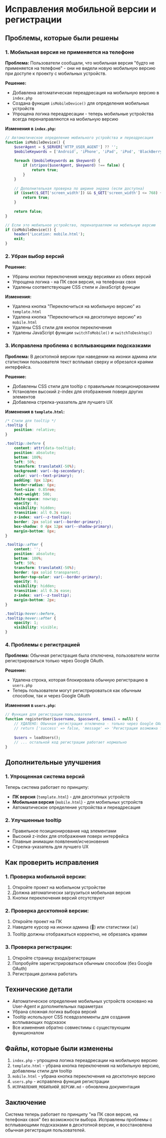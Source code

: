 # Исправления мобильной версии и регистрации

## Проблемы, которые были решены

### 1. Мобильная версия не применяется на телефоне

**Проблема:** Пользователи сообщали, что мобильная версия "будто не применяется на телефоне" - они не видели новую мобильную версию при доступе к проекту с мобильных устройств.

**Решение:**
- Добавлена автоматическая переадресация на мобильную версию в `index.php`
- Создана функция `isMobileDevice()` для определения мобильных устройств
- Упрощена логика переадресации - теперь мобильные устройства всегда перенаправляются на мобильную версию

**Изменения в `index.php`:**
```php
// Автоматическое определение мобильного устройства и переадресация
function isMobileDevice() {
    $userAgent = $_SERVER['HTTP_USER_AGENT'] ?? '';
    $mobileKeywords = ['Android', 'iPhone', 'iPad', 'iPod', 'BlackBerry', 'Windows Phone', 'Mobile', 'Opera Mini'];
    
    foreach ($mobileKeywords as $keyword) {
        if (stripos($userAgent, $keyword) !== false) {
            return true;
        }
    }
    
    // Дополнительная проверка по ширине экрана (если доступна)
    if (isset($_GET['screen_width']) && $_GET['screen_width'] <= 768) {
        return true;
    }
    
    return false;
}

// Если это мобильное устройство, перенаправляем на мобильную версию
if (isMobileDevice()) {
    header('Location: mobile.html');
    exit;
}
```

### 2. Убран выбор версий

**Решение:**
- Убраны кнопки переключения между версиями из обеих версий
- Упрощена логика - на ПК своя версия, на телефонах своя
- Удалены соответствующие CSS стили и JavaScript функции

**Изменения:**
- Удалена кнопка "Переключиться на мобильную версию" из `template.html`
- Удалена кнопка "Переключиться на десктопную версию" из `mobile.html`
- Удалены CSS стили для кнопок переключения
- Удалены JavaScript функции `switchToMobile()` и `switchToDesktop()`

### 3. Исправлена проблема с всплывающими подсказками

**Проблема:** В десктопной версии при наведении на иконки админа или статистики пользователя текст всплывал сверху и обрезался краями интерфейса.

**Решение:**
- Добавлены CSS стили для tooltip с правильным позиционированием
- Установлен высокий z-index для отображения поверх других элементов
- Добавлена стрелка-указатель для лучшего UX

**Изменения в `template.html`:**
```css
/* Стили для tooltip */
.tooltip {
    position: relative;
}

.tooltip::before {
    content: attr(data-tooltip);
    position: absolute;
    bottom: 100%;
    left: 50%;
    transform: translateX(-50%);
    background: var(--bg-secondary);
    color: var(--text-primary);
    padding: 8px 12px;
    border-radius: 6px;
    font-size: 0.85rem;
    font-weight: 500;
    white-space: nowrap;
    opacity: 0;
    visibility: hidden;
    transition: all 0.3s ease;
    z-index: var(--z-tooltip);
    border: 2px solid var(--border-primary);
    box-shadow: 0 4px 12px var(--shadow-primary);
    margin-bottom: 8px;
}

.tooltip::after {
    content: '';
    position: absolute;
    bottom: 100%;
    left: 50%;
    transform: translateX(-50%);
    border: 6px solid transparent;
    border-top-color: var(--border-primary);
    opacity: 0;
    visibility: hidden;
    transition: all 0.3s ease;
    z-index: var(--z-tooltip);
    margin-bottom: 2px;
}

.tooltip:hover::before,
.tooltip:hover::after {
    opacity: 1;
    visibility: visible;
}
```

### 4. Проблемы с регистрацией

**Проблема:** Обычная регистрация была отключена, пользователи могли регистрироваться только через Google OAuth.

**Решение:**
- Удалена строка, которая блокировала обычную регистрацию в `users.php`
- Теперь пользователи могут регистрироваться как обычным способом, так и через Google OAuth

**Изменения в `users.php`:**
```php
// Функция для регистрации пользователя
function registerUser($username, $password, $email = null) {
    // УДАЛЕНО: Обычная регистрация отключена - только через Google OAuth
    // return ['success' => false, 'message' => 'Регистрация возможна только через Google аккаунт. Используйте кнопку "Зарегистрироваться через Google".'];
    
    $users = loadUsers();
    // ... остальной код регистрации работает нормально
}
```

## Дополнительные улучшения

### 1. Упрощенная система версий

Теперь система работает по принципу:
- **ПК версия** (`template.html`) - для десктопных устройств
- **Мобильная версия** (`mobile.html`) - для мобильных устройств
- Автоматическое определение устройства и переадресация

### 2. Улучшенные tooltip

- Правильное позиционирование над элементами
- Высокий z-index для отображения поверх интерфейса
- Плавные анимации появления/исчезновения
- Стрелка-указатель для лучшего UX

## Как проверить исправления

### 1. Проверка мобильной версии:
1. Откройте проект на мобильном устройстве
2. Должна автоматически загрузиться мобильная версия
3. Кнопки переключения версий отсутствуют

### 2. Проверка десктопной версии:
1. Откройте проект на ПК
2. Наведите курсор на иконки админа (🔧) или статистики (📊)
3. Tooltip должны отображаться корректно, не обрезаясь краями

### 3. Проверка регистрации:
1. Откройте страницу входа/регистрации
2. Попробуйте зарегистрироваться обычным способом (без Google OAuth)
3. Регистрация должна работать

## Технические детали

- Автоматическое определение мобильных устройств основано на User-Agent и дополнительных параметрах
- Убрана сложная логика выбора версий
- Tooltip используют CSS псевдоэлементы для создания всплывающих подсказок
- Все изменения обратно совместимы с существующим функционалом

## Файлы, которые были изменены

1. `index.php` - упрощена логика переадресации на мобильную версию
2. `template.html` - убрана кнопка переключения на мобильную версию, добавлены стили для tooltip
3. `mobile.html` - убрана кнопка переключения на десктопную версию
4. `users.php` - исправлена функция регистрации
5. `ИСПРАВЛЕНИЯ_МОБИЛЬНОЙ_ВЕРСИИ.md` - обновлена документация

## Заключение

Система теперь работает по принципу "на ПК своя версия, на телефонах своя" без возможности выбора. Исправлены проблемы с всплывающими подсказками в десктопной версии, и восстановлена обычная регистрация пользователей.
